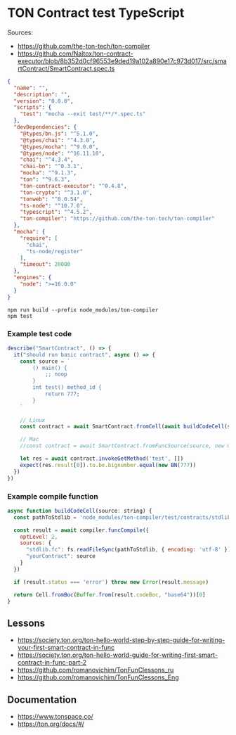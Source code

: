 # TON Contract test TypeScript

Sources:
 - https://github.com/the-ton-tech/ton-compiler
 - https://github.com/Naltox/ton-contract-executor/blob/8b352d0cf96553e9ded19a102a890e17c973d017/src/smartContract/SmartContract.spec.ts

```json
{
  "name": "",
  "description": "",
  "version": "0.0.0",
  "scripts": {
    "test": "mocha --exit test/**/*.spec.ts"
  },
  "devDependencies": {
    "@types/bn.js": "^5.1.0",
    "@types/chai": "^4.3.0",
    "@types/mocha": "^9.0.0",
    "@types/node": "^16.11.10",
    "chai": "^4.3.4",
    "chai-bn": "^0.3.1",
    "mocha": "^9.1.3",
    "ton": "^9.6.3",
    "ton-contract-executor": "^0.4.8",
    "ton-crypto": "^3.1.0",
    "tonweb": "^0.0.54",
    "ts-node": "^10.7.0",
    "typescript": "^4.5.2",
    "ton-compiler": "https://github.com/the-ton-tech/ton-compiler"
  },
  "mocha": {
    "require": [
      "chai",
      "ts-node/register"
    ],
    "timeout": 20000
  },
  "engines": {
    "node": ">=16.0.0"
  }
}
```

```
npm run build --prefix node_modules/ton-compiler
npm test
```

### Example test code
```js
describe("SmartContract", () => {
  it("should run basic contract", async () => {
    const source = `
        () main() {
            ;; noop
        }
        int test() method_id {
            return 777;
        }
    `
    
    // Linux
    const contract = await SmartContract.fromCell(await buildCodeCell(source), new Cell(), {debug: true, getMethodsMutate: true})

    // Mac
    //const contract = await SmartContract.fromFuncSource(source, new Cell(), {debug: true, getMethodsMutate: true})

    let res = await contract.invokeGetMethod('test', [])
    expect(res.result[0]).to.be.bignumber.equal(new BN(777))
  })
})
```

### Example compile function
```js
async function buildCodeCell(source: string) {
  const pathToStdlib = 'node_modules/ton-compiler/test/contracts/stdlib.fc'

  const result = await compiler.funcCompile({
    optLevel: 2,
    sources: {
      "stdlib.fc": fs.readFileSync(pathToStdlib, { encoding: 'utf-8' }),
      "yourContract": source
    }
  })

  if (result.status === 'error') throw new Error(result.message)

  return Cell.fromBoc(Buffer.from(result.codeBoc, "base64"))[0]
}
```

## Lessons
- https://society.ton.org/ton-hello-world-step-by-step-guide-for-writing-your-first-smart-contract-in-func
- https://society.ton.org/ton-hello-world-guide-for-writing-first-smart-contract-in-func-part-2
- https://github.com/romanovichim/TonFunClessons_ru
- https://github.com/romanovichim/TonFunClessons_Eng

## Documentation
- https://www.tonspace.co/
- https://ton.org/docs/#/
